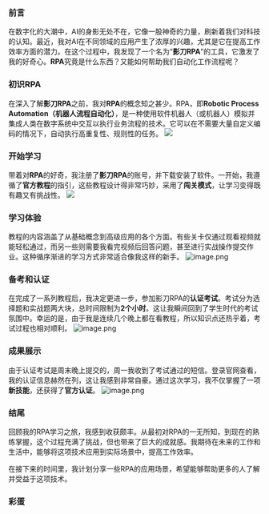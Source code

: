### 前言
在数字化的大潮中，AI的身影无处不在，它像一股神奇的力量，刷新着我们对科技的认知。最近，我对AI在不同领域的应用产生了浓厚的兴趣，尤其是它在提高工作效率方面的潜力。在这个过程中，我发现了一个名为“**影刀RPA**”的工具，它激发了我的好奇心。**RPA**究竟是什么东西？又能如何帮助我们自动化工作流程呢？

### 初识RPA

在深入了解**影刀RPA**之前，我对**RPA**的概念知之甚少。RPA，即**Robotic Process Automation（机器人流程自动化）**，是一种使用软件机器人（或机器人）模拟并集成人类在数字系统中交互以执行业务流程的技术。它可以在不需要大量自定义编码的情况下，自动执行高重复性、规则性的任务。
![](https://cdn.jsdelivr.net/gh/youyiying/blogs@master/images/ce56f168cb715a79cb9d6c7de0f8f290.png)

### 开始学习

带着对**RPA**的好奇，我注册了**影刀RPA**的账号，并下载安装了软件。一开始，我遵循了**官方教程**的指引，这些教程设计得非常巧妙，采用了**闯关模式**，让学习变得既有趣又有挑战性。
![](https://cdn.jsdelivr.net/gh/youyiying/blogs@master/images/ce04da92442e0ca69628b682ce25549a.png)

### 学习体验

教程的内容涵盖了从基础概念到高级应用的各个方面。有些关卡仅通过观看视频就能轻松通过，而另一些则需要我看完视频后回答问题，甚至进行实战操作提交作业。这种循序渐进的学习方式非常适合像我这样的新手。
![image.png](https://cdn.jsdelivr.net/gh/youyiying/blogs@master/images/737785947f8db919f1f7945c61950dd7.png)

### 备考和认证

在完成了一系列教程后，我决定更进一步，参加影刀RPA的**认证考试**。考试分为选择题和实战题两大块，总时间限制为**2个小时**。这让我瞬间回到了学生时代的考试氛围中。幸运的是，由于我是连续几个晚上都在看教程，所以知识点还热乎着，考试过程也相对顺利。
![image.png](https://cdn.jsdelivr.net/gh/youyiying/blogs@master/images/26c326e774c15f6e73ac8d5b82da5170.png)

### 成果展示

由于认证考试是周末晚上提交的，周一我收到了考试通过的短信。登录官网查看，我的认证信息赫然在列，这让我感到非常自豪。通过这次学习，我不仅掌握了一项**新技能**，还获得了**官方认证**。
![image.png](https://cdn.jsdelivr.net/gh/youyiying/blogs@master/images/5f32e609f78d4c4eee8b9b6009048457.png)

### 结尾

回顾我的RPA学习之旅，我感到收获颇丰。从最初对RPA的一无所知，到现在的熟练掌握，这个过程充满了挑战，但也带来了巨大的成就感。我期待在未来的工作和生活中，能够将这项技术应用到实际场景中，提高工作效率。

在接下来的时间里，我计划分享一些RPA的应用场景，希望能够帮助更多的人了解并受益于这项技术。

### 彩蛋

